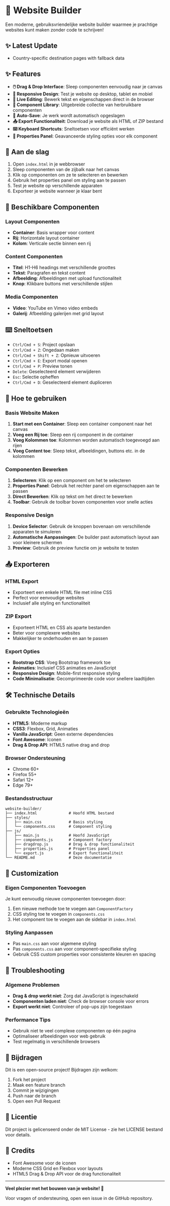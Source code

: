 # 🎨 Website Builder

Een moderne, gebruiksvriendelijke website builder waarmee je prachtige websites kunt maken zonder code te schrijven!

## ✨ Latest Update
- Country-specific destination pages with fallback data

## ✨ Features

- **🖱️ Drag & Drop Interface**: Sleep componenten eenvoudig naar je canvas
- **📱 Responsive Design**: Test je website op desktop, tablet en mobiel
- **🎨 Live Editing**: Bewerk tekst en eigenschappen direct in de browser
- **🧩 Component Library**: Uitgebreide collectie van herbruikbare componenten
- **💾 Auto-Save**: Je werk wordt automatisch opgeslagen
- **📤 Export Functionaliteit**: Download je website als HTML of ZIP bestand
- **⌨️ Keyboard Shortcuts**: Sneltoetsen voor efficiënt werken
- **🎯 Properties Panel**: Geavanceerde styling opties voor elk component

## 🚀 Aan de slag

1. Open `index.html` in je webbrowser
2. Sleep componenten van de zijbalk naar het canvas
3. Klik op componenten om ze te selecteren en bewerken
4. Gebruik het properties panel om styling aan te passen
5. Test je website op verschillende apparaten
6. Exporteer je website wanneer je klaar bent

## 🧩 Beschikbare Componenten

### Layout Componenten
- **Container**: Basis wrapper voor content
- **Rij**: Horizontale layout container
- **Kolom**: Verticale sectie binnen een rij

### Content Componenten
- **Titel**: H1-H6 headings met verschillende groottes
- **Tekst**: Paragrafen en tekst content
- **Afbeelding**: Afbeeldingen met upload functionaliteit
- **Knop**: Klikbare buttons met verschillende stijlen

### Media Componenten
- **Video**: YouTube en Vimeo video embeds
- **Galerij**: Afbeelding galerijen met grid layout

## ⌨️ Sneltoetsen

- `Ctrl/Cmd + S`: Project opslaan
- `Ctrl/Cmd + Z`: Ongedaan maken
- `Ctrl/Cmd + Shift + Z`: Opnieuw uitvoeren
- `Ctrl/Cmd + E`: Export modal openen
- `Ctrl/Cmd + P`: Preview tonen
- `Delete`: Geselecteerd element verwijderen
- `Esc`: Selectie opheffen
- `Ctrl/Cmd + D`: Geselecteerd element dupliceren

## 🎯 Hoe te gebruiken

### Basis Website Maken
1. **Start met een Container**: Sleep een container component naar het canvas
2. **Voeg een Rij toe**: Sleep een rij component in de container
3. **Voeg Kolommen toe**: Kolommen worden automatisch toegevoegd aan rijen
4. **Voeg Content toe**: Sleep tekst, afbeeldingen, buttons etc. in de kolommen

### Componenten Bewerken
1. **Selecteren**: Klik op een component om het te selecteren
2. **Properties Panel**: Gebruik het rechter panel om eigenschappen aan te passen
3. **Direct Bewerken**: Klik op tekst om het direct te bewerken
4. **Toolbar**: Gebruik de toolbar boven componenten voor snelle acties

### Responsive Design
1. **Device Selector**: Gebruik de knoppen bovenaan om verschillende apparaten te simuleren
2. **Automatische Aanpassingen**: De builder past automatisch layout aan voor kleinere schermen
3. **Preview**: Gebruik de preview functie om je website te testen

## 📤 Exporteren

### HTML Export
- Exporteert een enkele HTML file met inline CSS
- Perfect voor eenvoudige websites
- Inclusief alle styling en functionaliteit

### ZIP Export
- Exporteert HTML en CSS als aparte bestanden
- Beter voor complexere websites
- Makkelijker te onderhouden en aan te passen

### Export Opties
- **Bootstrap CSS**: Voeg Bootstrap framework toe
- **Animaties**: Inclusief CSS animaties en JavaScript
- **Responsive Design**: Mobile-first responsive styling
- **Code Minimalisatie**: Gecomprimeerde code voor snellere laadtijden

## 🛠️ Technische Details

### Gebruikte Technologieën
- **HTML5**: Moderne markup
- **CSS3**: Flexbox, Grid, Animaties
- **Vanilla JavaScript**: Geen externe dependencies
- **Font Awesome**: Iconen
- **Drag & Drop API**: HTML5 native drag and drop

### Browser Ondersteuning
- Chrome 60+
- Firefox 55+
- Safari 12+
- Edge 79+

### Bestandsstructuur
```
website-builder/
├── index.html              # Hoofd HTML bestand
├── styles/
│   ├── main.css            # Basis styling
│   └── components.css      # Component styling
├── js/
│   ├── main.js             # Hoofd JavaScript
│   ├── components.js       # Component factory
│   ├── dragdrop.js         # Drag & drop functionaliteit
│   ├── properties.js       # Properties panel
│   └── export.js           # Export functionaliteit
└── README.md               # Deze documentatie
```

## 🎨 Customization

### Eigen Componenten Toevoegen
Je kunt eenvoudig nieuwe componenten toevoegen door:
1. Een nieuwe methode toe te voegen aan `ComponentFactory`
2. CSS styling toe te voegen in `components.css`
3. Het component toe te voegen aan de sidebar in `index.html`

### Styling Aanpassen
- Pas `main.css` aan voor algemene styling
- Pas `components.css` aan voor component-specifieke styling
- Gebruik CSS custom properties voor consistente kleuren en spacing

## 🐛 Troubleshooting

### Algemene Problemen
- **Drag & drop werkt niet**: Zorg dat JavaScript is ingeschakeld
- **Componenten laden niet**: Check de browser console voor errors
- **Export werkt niet**: Controleer of pop-ups zijn toegestaan

### Performance Tips
- Gebruik niet te veel complexe componenten op één pagina
- Optimaliseer afbeeldingen voor web gebruik
- Test regelmatig in verschillende browsers

## 🤝 Bijdragen

Dit is een open-source project! Bijdragen zijn welkom:
1. Fork het project
2. Maak een feature branch
3. Commit je wijzigingen
4. Push naar de branch
5. Open een Pull Request

## 📄 Licentie

Dit project is gelicenseerd onder de MIT License - zie het LICENSE bestand voor details.

## 🙏 Credits

- Font Awesome voor de iconen
- Moderne CSS Grid en Flexbox voor layouts
- HTML5 Drag & Drop API voor de drag functionaliteit

---

**Veel plezier met het bouwen van je website! 🚀**

Voor vragen of ondersteuning, open een issue in de GitHub repository.
